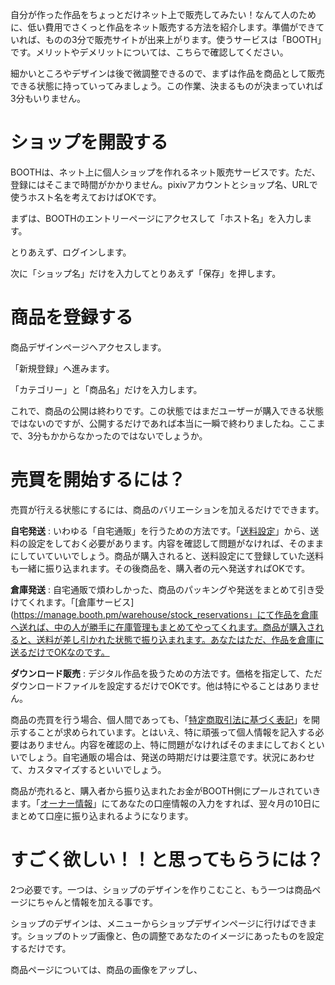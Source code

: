 自分が作った作品をちょっとだけネット上で販売してみたい！なんて人のために、低い費用でさくっと作品をネット販売する方法を紹介します。準備ができていれば、ものの3分で販売サイトが出来上がります。使うサービスは「BOOTH」です。メリットやデメリットについては、こちらで確認してください。

細かいところやデザインは後で微調整できるので、まずは作品を商品として販売できる状態に持っていってみましょう。この作業、決まるものが決まっていれば3分もいりません。

# ショップを開設する

BOOTHは、ネット上に個人ショップを作れるネット販売サービスです。ただ、登録にはそこまで時間がかかりません。pixivアカウントとショップ名、URLで使うホスト名を考えておけばOKです。

まずは、BOOTHのエントリーページにアクセスして「ホスト名」を入力します。

とりあえず、ログインします。

次に「ショップ名」だけを入力してとりあえず「保存」を押します。

# 商品を登録する

商品デザインページへアクセスします。

「新規登録」へ進みます。

「カテゴリー」と「商品名」だけを入力します。

これで、商品の公開は終わりです。この状態ではまだユーザーが購入できる状態ではないのですが、公開するだけであれば本当に一瞬で終わりましたね。ここまで、3分もかからなかったのではないでしょうか。

# 売買を開始するには？

売買が行える状態にするには、商品のバリエーションを加えるだけでできます。

<strong>自宅発送</strong> : いわゆる「自宅通販」を行うための方法です。「[送料設定](https://manage.booth.pm/shipping_costs)」から、送料の設定をしておく必要があります。内容を確認して問題がなければ、そのままにしていていいでしょう。商品が購入されると、送料設定にて登録していた送料も一緒に振り込まれます。その後商品を、購入者の元へ発送すればOKです。

<strong>倉庫発送</strong> : 自宅通販で煩わしかった、商品のパッキングや発送をまとめて引き受けてくれます。「[倉庫サービス](https://manage.booth.pm/warehouse/stock_reservations」にて作品を倉庫へ送れば、中の人が勝手に在庫管理もまとめてやってくれます。商品が購入されると、送料が差し引かれた状態で振り込まれます。あなたはただ、作品を倉庫に送るだけでOKなのです。

<strong>ダウンロード販売</strong> : デジタル作品を扱うための方法です。価格を指定して、ただダウンロードファイルを設定するだけでOKです。他は特にやることはありません。

商品の売買を行う場合、個人間であっても、「[特定商取引法に基づく表記](https://manage.booth.pm/terms/edit)」を開示することが求められています。とはいえ、特に頑張って個人情報を記入する必要はありません。内容を確認の上、特に問題がなければそのままにしておくといいでしょう。自宅通販の場合は、発送の時期だけは要注意です。状況にあわせて、カスタマイズするといいでしょう。

商品が売れると、購入者から振り込まれたお金がBOOTH側にプールされていきます。「[オーナー情報](https://manage.booth.pm/seller_info/edit)」にてあなたの口座情報の入力をすれば、翌々月の10日にまとめて口座に振り込まれるようになります。

# すごく欲しい！！と思ってもらうには？

2つ必要です。一つは、ショップのデザインを作りこむこと、もう一つは商品ページにちゃんと情報を加える事です。

ショップのデザインは、メニューからショップデザインページに行けばできます。ショップのトップ画像と、色の調整であなたのイメージにあったものを設定するだけです。

商品ページについては、商品の画像をアップし、
